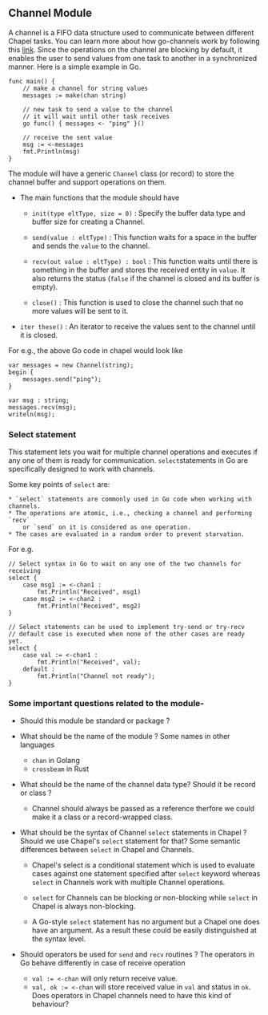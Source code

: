 ## Channel Module

A channel is a FIFO data structure used to communicate between different Chapel
tasks. You can learn more about how go-channels work by following this
[link](https://gobyexample.com/channels).
Since the operations on the channel are blocking by default, it enables the user
to send values from one task to another in a synchronized manner.
Here is a simple example in Go.

```
func main() {
	// make a channel for string values
	messages := make(chan string)

	// new task to send a value to the channel
	// it will wait until other task receives
	go func() { messages <- "ping" }()

	// receive the sent value
	msg := <-messages
	fmt.Println(msg)
}
```

The module will have a generic `Channel` class (or record) to store the channel
buffer and support operations on them.

* The main functions that the module should have

	* `init(type eltType, size = 0)` : Specify the buffer data type and buffer size
	for creating a Channel.

	* `send(value : eltType)` : This function waits for a space in the buffer
	and	sends the `value` to the channel.

	* `recv(out value : eltType) : bool` : This function waits until there is
	something in the buffer and stores the received entity in `value`. It also
	returns the status (`false` if the channel is closed and its buffer is empty).

	* `close()` : This function is used to close the channel such that no more
	values will be sent to it.

* `iter these()` : An iterator to receive the values sent to the channel until
it is closed.

For e.g., the above Go code in chapel would look like

```
var messages = new Channel(string);
begin {
	messages.send("ping");
}

var msg : string;
messages.recv(msg);
writeln(msg);
```

### Select statement

This statement lets you wait for multiple channel operations and executes if
any one of them is ready for communication. `select`statements in Go are
specifically designed to work with channels.

Some key points of `select` are:

	* `select` statements are commonly used in Go code when working with channels.
	* The operations are atomic, i.e., checking a channel and performing `recv`
		or `send` on it is considered as one operation.
	* The cases are evaluated in a random order to prevent starvation.

For e.g.
```
// Select syntax in Go to wait on any one of the two channels for receiving
select {
	case msg1 := <-chan1 :
		fmt.Println("Received", msg1)
	case msg2 := <-chan2 :
		fmt.Println("Received", msg2)
}
```

```
// Select statements can be used to implement try-send or try-recv
// default case is executed when none of the other cases are ready yet.
select {
	case val := <-chan1 :
		fmt.Println("Received", val);
	default :
		fmt.Println("Channel not ready");
}
```

### Some important questions related to the module-

* Should this module be standard or package ?

* What should be the name of the module ? Some names in other languages
	* `chan` in Golang
	* `crossbeam` in Rust

* What should be the name of the channel data type? Should it be record or
class ?
	* Channel should always be passed as a reference therfore we could make
	it a class or a record-wrapped class.

* What should be the syntax of Channel `select` statements in Chapel ?
Should we use Chapel's `select` statement for that? Some semantic differences
between `select` in Chapel and Channels.

	* Chapel's select is a conditional statement which is used to evaluate
	cases against one statement specified after `select` keyword whereas
	`select` in Channels work with multiple Channel operations.

	* `select` for Channels can be blocking or non-blocking while `select`
	in Chapel is always non-blocking.

	* A Go-style `select` statement has no argument but a Chapel one does have an
	argument. As a result these could be easily distinguished at the syntax level.

* Should operators be used for `send` and `recv` routines ? The operators in Go
 behave differently in case of receive operation
	* `val := <-chan` will only return receive value.
	* `val, ok := <-chan` will store received value in `val` and status in `ok`.
Does operators in Chapel channels need to have this kind of behaviour?
